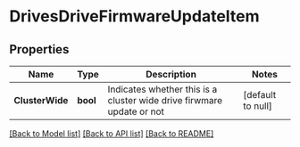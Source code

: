 # DrivesDriveFirmwareUpdateItem

## Properties
Name | Type | Description | Notes
------------ | ------------- | ------------- | -------------
**ClusterWide** | **bool** | Indicates whether this is a cluster wide drive firwmare update or not | [default to null]

[[Back to Model list]](../README.md#documentation-for-models) [[Back to API list]](../README.md#documentation-for-api-endpoints) [[Back to README]](../README.md)


